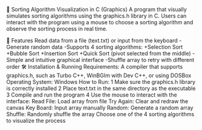 🧠 Sorting Algorithm Visualization in C (Graphics)
A program that visually simulates sorting algorithms using the graphics.h library in C. Users can interact with the program using a mouse to choose a sorting algorithm and observe the sorting process in real time.

🚀 Features
Read data from a file (text.txt) or input from the keyboard
  -Generate random data
  -Supports 4 sorting algorithms:
    +Selection Sort
    +Bubble Sort
    +Insertion Sort
    +Quick Sort (pivot selected from the middle)
  -Simple and intuitive graphical interface
  -Shuffle array to retry with different order
🛠️ Installation & Running
Requirements:
A compiler that supports graphics.h, such as Turbo C++, WinBGIm with Dev C++, or using DOSBox
Operating System: Windows
How to Run:
1 Make sure the graphics.h library is correctly installed
2 Place text.txt in the same directory as the executable
3 Compile and run the program
4 Use the mouse to interact with the interface:
    Read File: Load array from file
    Try Again: Clear and redraw the canvas
    Key Board: Input array manually
    Random: Generate a random array
    Shuffle: Randomly shuffle the array
    Choose one of the 4 sorting algorithms to visualize the process

